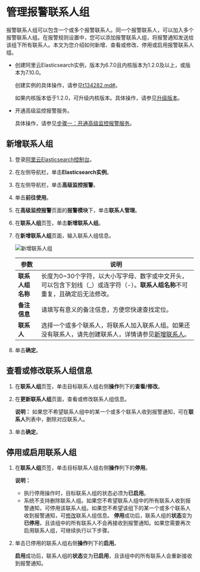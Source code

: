 # 管理报警联系人组

报警联系人组可以包含一个或多个报警联系人。同一个报警联系人，可以加入多个报警联系人组。在报警规则设置中，您可以添加报警联系人组，将报警通知发送给该组下所有联系人。本文为您介绍如何新增、查看或修改、停用或启用报警联系人组。

-   创建阿里云Elasticsearch实例，版本为6.7.0且内核版本为1.2.0及以上，或版本为7.10.0。

    创建实例的具体操作，请参见[t134282.md\#](/cn.zh-CN/Elasticsearch/实例管理/创建阿里云Elasticsearch实例.md)。

    如果内核版本低于1.2.0，可升级内核版本。具体操作，请参见[升级版本](/cn.zh-CN/Elasticsearch/版本升级/升级版本.md)。

-   开通高级监控报警服务。

    具体操作，请参见[步骤一：开通高级监控报警服务](/cn.zh-CN/高级监控报警/快速开始.md)。


## 新增联系人组

1.  登录[阿里云Elasticsearch控制台](https://elasticsearch.console.aliyun.com/#/home)。

2.  在左侧导航栏，单击**Elasticsearch实例**。

3.  在左侧导航栏，单击**高级监控报警**。

4.  单击**前往使用**。

5.  在**高级监控报警**页面的**报警模块**下，单击**联系人管理**。

6.  在**联系人组**页签，单击**新增联系人组**。

7.  在**新增联系人组**页面，输入联系人组信息。

    ![新增联系人组](https://static-aliyun-doc.oss-accelerate.aliyuncs.com/assets/img/zh-CN/5438935951/p132563.png)

    |参数|说明|
    |--|--|
    |**联系人组名称**|长度为0~30个字符，以大小写字母、数字或中文开头，可以包含下划线（\_）或连字符（-）。**联系人组名称**不可重复，且确定后无法修改。|
    |**备注信息**|请填写有意义的备注信息，方便您快速查找定位。|
    |**联系人**|选择一个或多个联系人，将联系人加入联系人组。如果还没有联系人，请先创建联系人，详情请参见[新增联系人](/cn.zh-CN/高级监控报警/报警联系人/管理报警联系人.md)。|

8.  单击**确定**。


## 查看或修改联系人组信息

1.  在**联系人组**页签，单击目标联系人组右侧**操作**列下的**查看/修改**。

2.  在**更新联系人组**页面，查看或修改联系人组信息。

    **说明：** 如果您不希望联系人组中的某一个或多个联系人收到报警通知，可在**联系人**列表中，删除对应联系人。

3.  单击**确定**。


## 停用或启用联系人组

1.  在**联系人组**页签，单击目标联系人组右侧**操作**列下的**停用**。

    **说明：**

    -   执行停用操作时，目标联系人组的状态必须为**已启用**。
    -   系统不支持删除联系人组。如果您不希望联系人组中的所有联系人收到报警通知，可停用该联系人组。如果您不希望该组下的某一个或多个联系人收到报警通知，可[修改](#section_1nm_bq7_hep)联系人组信息。
    **停用**成功后，联系人组的**状态**变为**已停用**，且该组中的所有联系人不会再接收到报警通知。如果您需要再次启用联系人组，可继续执行以下步骤。

2.  单击已停用的联系人组右侧**操作**列下的**启用**。

    **启用**成功后，联系人组的**状态**变为**已启用**，且该组中的所有联系人会重新接收到报警通知。


